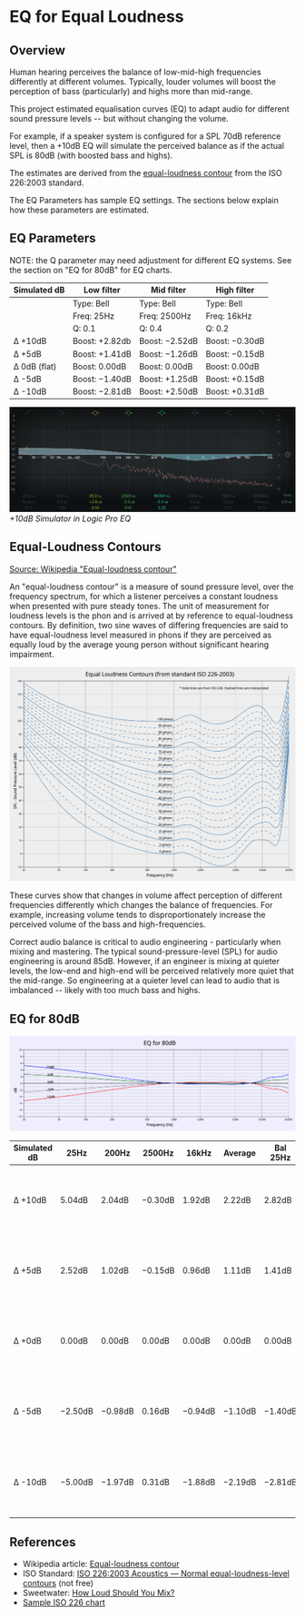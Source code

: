 # EQ for Equal Loudness

## Overview

Human hearing perceives the balance of low-mid-high frequencies differently at different volumes. Typically, louder volumes will boost the perception of bass (particularly) and highs more than mid-range.

This project estimated equalisation curves (EQ) to adapt audio for different sound pressure levels -- but without changing the volume.

For example, if a speaker system is configured for a SPL 70dB reference level, then a +10dB EQ will simulate the perceived balance as if the actual SPL is 80dB (with boosted bass and highs).

The estimates are derived from the [equal-loudness contour](https://en.wikipedia.org/wiki/Equal-loudness_contour) from the ISO 226:2003 standard.

The EQ Parameters has sample EQ settings. The sections below explain how these parameters are estimated.

## EQ Parameters

NOTE: the Q parameter may need adjustment for different EQ systems. See the section on "EQ for 80dB" for EQ charts.

| Simulated dB | Low filter | Mid filter   | High filter  |
| --------     | ------     | ------       | ------       |
|              | Type: Bell | Type: Bell   | Type: Bell   |
|              | Freq: 25Hz | Freq: 2500Hz | Freq: 16kHz  |
|              | Q: 0.1     | Q: 0.4       | Q: 0.2       |
| Δ +10dB      | Boost: +2.82db | Boost: −2.52dB | Boost: −0.30dB |
| Δ +5dB       | Boost: +1.41dB | Boost: −1.26dB | Boost: −0.15dB |
| Δ 0dB (flat) | Boost:  0.00dB | Boost:  0.00dB | Boost:  0.00dB |
| Δ -5dB       | Boost: −1.40dB | Boost: +1.25dB | Boost: +0.15dB |
| Δ -10dB      | Boost: −2.81dB | Boost: +2.50dB | Boost: +0.31dB  |

![+10dB Simulator in Logic Pro EQ](./images/logic-pro-eq.png)
_+10dB Simulator in Logic Pro EQ_


## Equal-Loudness Contours

[Source: Wikipedia "Equal-loudness contour"](https://en.wikipedia.org/wiki/Equal-loudness_contour)

An "equal-loudness contour" is a measure of sound pressure level, over the frequency spectrum, for which a listener perceives a constant loudness when presented with pure steady tones. The unit of measurement for loudness levels is the phon and is arrived at by reference to equal-loudness contours. By definition, two sine waves of differing frequencies are said to have equal-loudness level measured in phons if they are perceived as equally loud by the average young person without significant hearing impairment.  

![ISO equal-loudness contours with frequency in Hz.](./images/equal-loudness-contours.png)

These curves show that changes in volume affect perception of different frequencies differently which changes the balance of frequencies. For example, increasing volume tends to disproportionately increase the perceived volume of the bass and high-frequencies.

Correct audio balance is critical to audio engineering - particularly when mixing and mastering. The typical sound-pressure-level (SPL) for audio engineering is around 85dB. However, if an engineer is mixing at quieter levels, the low-end and high-end will be perceived relatively more quiet that the mid-range. So engineering at a quieter level can lead to audio that is imbalanced -- likely with too much bass and highs.



## EQ for 80dB

![](./images/eq-80db.png)

| Simulated dB | 25Hz | 200Hz | 2500Hz | 16kHz | Average | Bal 25Hz | Bal 200Hz | Bal 2500Hz | Bal 16kHz | Description |
| -------- | ------ | ------ | ------ | ------ | ------ | ------ | ------ | ------ | ------ | ------ |
| Δ +10dB | 5.04dB | 2.04dB | −0.30dB | 1.92dB | 2.22dB | 2.82dB | −0.18dB | −2.52dB | −0.30dB | ...to approximate the balance of 90dB when listening at 80dB |
| Δ +5dB | 2.52dB | 1.02dB | −0.15dB | 0.96dB | 1.11dB | 1.41dB | −0.09dB | −1.26dB | −0.15dB | ...to approximate the balance of 85dB when listening at 80dB |
| Δ +0dB | 0.00dB | 0.00dB | 0.00dB | 0.00dB | 0.00dB | 0.00dB | 0.00dB | 0.00dB | 0.00dB | ...to approximate the balance of 80dB when listening at 80dB |
| Δ -5dB | −2.50dB | −0.98dB | 0.16dB | −0.94dB | −1.10dB | −1.40dB | 0.11dB | 1.25dB | 0.15dB | ...to approximate the balance of 75dB when listening at 80dB |
| Δ -10dB | −5.00dB | −1.97dB | 0.31dB | −1.88dB | −2.19dB | −2.81dB | 0.22dB | 2.50dB | 0.31dB | ...to approximate the balance of 70dB when listening at 80dB |


## References

* Wikipedia article: [Equal-loudness contour](https://en.wikipedia.org/wiki/Equal-loudness_contour)
* ISO Standard: [ISO 226:2003 Acoustics — Normal equal-loudness-level contours](https://www.iso.org/standard/34222.html) (not free)
* Sweetwater: [How Loud Should You Mix?](https://www.sweetwater.com/insync/how-loud-should-you-mix/)
* [Sample ISO 226 chart](https://chart-studio.plotly.com/~mrlyule/16.embed)
